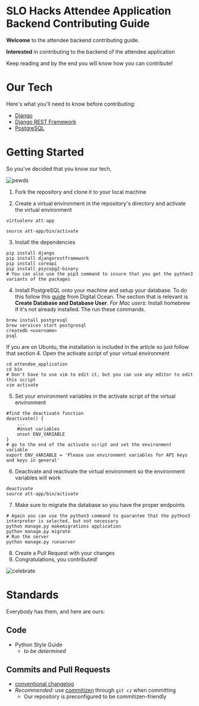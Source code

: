 # SLO Hacks Attendee Application Backend Contributing Guide

**Welcome** to the attendee backend contributing guide. 

**Interested** in contributing to the backend of the attendee application

Keep reading and by the end you will know how you can contribute! 

# Our Tech

Here's what you'll need to know before contributing:

* [Django](https://www.djangoproject.com/)
* [Django REST Framework](http://www.django-rest-framework.org/)
* [PostgreSQL](https://www.postgresql.org/)

# Getting Started

So you've decided that you know our tech,

![pewds](https://media1.tenor.com/images/74bf4ac311b1965465a56473ac7682fe/tenor.gif?itemid=11698627)

1. Fork the repository and clone it to your local machine

2. Create a virtual environment in the repository's directory and activate the virtual environment

``` 
virtualenv att-app

source att-app/bin/activate
```
3. Install the dependencies
```
pip install django
pip install djangorestframework
pip install coreapi
pip install psycopg2-binary
# You can also use the pip3 command to insure that you get the python3 variants of the packages
```

4. Install PostgreSQL onto your machine and setup your database. To do this follow this [guide](https://www.digitalocean.com/community/tutorials/how-to-use-postgresql-with-your-django-application-on-ubuntu-14-04) from Digital Ocean. 
The section that is relevant is **Create Database and Database User**.
*For Mac users*: Install homebrew if it's not already installed. The run these commands.
```
brew install postgresql
brew services start postgresql
createdb <username>
psql
```
If you are on Ubuntu, the installation is included in the article so just follow that section
4. Open the activate script of your virtual environment
```
cd attendee_application
cd bin
# Don't have to use vim to edit it, but you can use any editor to edit this script
vim activate
```
5. Set your environment variables in the activate script of the virtual environment
```
#find the deactivate function 
deactivate() {
    ...
    #Unset variables
    unset ENV_VARIABLE
}
# go to the end of the activate script and set the environment variable
export ENV_VARIABLE = 'Please use environment variables for API keys and keys in general'
```
6. Deactivate and reactivate the virtual environment so the environment variables will work
```
deactivate 
source att-app/bin/activate
```
7. Make sure to migrate the database so you have the proper endpoints
``` 
# Again you can use the python3 command to guarantee that the python3 interpreter is selected, but not necessary
python manage.py makemigrations application
python manage.py migrate
# Run the server
python manage.py runserver
```
8. Create a Pull Request with your changes
9. Congratulations, you contributed! 

![celebrate](https://media1.tenor.com/images/3198fe150595834238623b4da262a3eb/tenor.gif?itemid=5106342)

# Standards

Everybody has them, and here are ours: 

## Code

* Python Style Guide
    * *to be determined*

## Commits and Pull Requests

* [conventional changelog](https://github.com/angular/angular.js/blob/master/DEVELOPERS.md#-git-commit-guidelines)
* *Recommended:* use [commitizen](https://github.com/commitizen/cz-cli) through `git cz` when committing
    * Our repository is preconfigured to be commitizen-friendly
